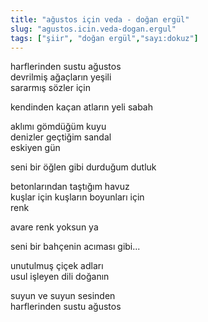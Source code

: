 ```yaml
---
title: "ağustos için veda - doğan ergül"
slug: "agustos.icin.veda-dogan.ergul"
tags: ["şiir", "doğan ergül","sayı:dokuz"]
---
```


harflerinden sustu ağustos\
devrilmiş ağaçların yeşili\
sararmış sözler için

kendinden kaçan atların yeli sabah

aklımı gömdüğüm kuyu\
denizler geçtiğim sandal\
eskiyen gün

seni bir öğlen gibi durduğum dutluk

betonlarından taştığım havuz\
kuşlar için kuşların boyunları için\
renk

avare renk yoksun ya

seni bir bahçenin acıması gibi...

unutulmuş çiçek adları\
usul işleyen dili doğanın

suyun ve suyun sesinden\
harflerinden sustu ağustos
